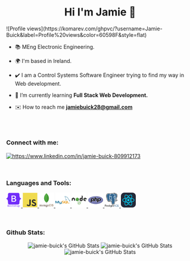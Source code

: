 <h1 align="center">Hi I'm Jamie 👋 </h1>
![Profile views](https://komarev.com/ghpvc/?username=Jamie-Buick&label=Profile%20views&color=60598F&style=flat)

- 📚  MEng Electronic Engineering.

- 🌍  I'm based in Ireland.

- ✔️   I am a Control Systems Software Engineer trying to find my way in Web development.

- 🌱   I’m currently learning **Full Stack Web Development.**

- ✉️   How to reach me **jamiebuick28@gmail.com**



<br>
<br>


<h3 align="left">Connect with me:</h3>
<p align="left">
<a href="https://www.linkedin.com/in/jamie-buick-809912173" target="blank"><img align="center" src="https://raw.githubusercontent.com/rahuldkjain/github-profile-readme-generator/master/src/images/icons/Social/linked-in-alt.svg" alt="https://www.linkedin.com/in/jamie-buick-809912173" height="30" width="40" /></a>
</p>
<br>



<h3 align="left">Languages and Tools:</h3>
<p align="left"> <a href="https://getbootstrap.com" target="_blank" rel="noreferrer"> <img src="https://raw.githubusercontent.com/devicons/devicon/master/icons/bootstrap/bootstrap-plain-wordmark.svg" alt="bootstrap" width="40" height="40"/> </a> <a href="https://developer.mozilla.org/en-US/docs/Web/JavaScript" target="_blank" rel="noreferrer"> <img src="https://raw.githubusercontent.com/devicons/devicon/master/icons/javascript/javascript-original.svg" alt="javascript" width="40" height="40"/> </a> <a href="https://www.mongodb.com/" target="_blank" rel="noreferrer"> <img src="https://raw.githubusercontent.com/devicons/devicon/master/icons/mongodb/mongodb-original-wordmark.svg" alt="mongodb" width="40" height="40"/> </a> <a href="https://www.mysql.com/" target="_blank" rel="noreferrer"> <img src="https://raw.githubusercontent.com/devicons/devicon/master/icons/mysql/mysql-original-wordmark.svg" alt="mysql" width="40" height="40"/> </a> <a href="https://nodejs.org" target="_blank" rel="noreferrer"> <img src="https://raw.githubusercontent.com/devicons/devicon/master/icons/nodejs/nodejs-original-wordmark.svg" alt="nodejs" width="40" height="40"/> </a> <a href="https://www.php.net" target="_blank" rel="noreferrer"> <img src="https://raw.githubusercontent.com/devicons/devicon/master/icons/php/php-original.svg" alt="php" width="40" height="40"/> </a> <a href="https://www.postgresql.org" target="_blank" rel="noreferrer"> <img src="https://raw.githubusercontent.com/devicons/devicon/master/icons/postgresql/postgresql-original-wordmark.svg" alt="postgresql" width="40" height="40"/> </a> <a href="https://react.dev/" target="_blank" rel="noreferrer"> <img src="https://github.com/tandpfun/skill-icons/blob/main/icons/React-Dark.svg" alt="react" width="40" height="40"/> </a> </p> 

<br>


<h3 align="left">Github Stats:</h3>
<div>
  <p align="center">
    <img src="https://github-readme-streak-stats.herokuapp.com/?user=jamie-buick&theme=tokyonight&hide_border=true" alt="jamie-buick's GitHub Stats" />
    <img src="https://github-readme-stats.vercel.app/api?username=jamie-buick&theme=tokyonight&show_icons=true&hide_border=true&count_private=true" alt="jamie-buick's GitHub Stats" />
    <img src="https://github-readme-stats.vercel.app/api/top-langs/?username=jamie-buick&theme=tokyonight&show_icons=true&hide_border=true&layout=compact" alt="jamie-buick's GitHub Stats" />
  <p/>
</div>




